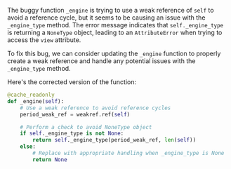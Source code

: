 The buggy function `_engine` is trying to use a weak reference of `self` to avoid a reference cycle, but it seems to be causing an issue with the `_engine_type` method. The error message indicates that `self._engine_type` is returning a `NoneType` object, leading to an `AttributeError` when trying to access the `view` attribute.

To fix this bug, we can consider updating the `_engine` function to properly create a weak reference and handle any potential issues with the `_engine_type` method.

Here's the corrected version of the function:

```python
@cache_readonly
def _engine(self):
    # Use a weak reference to avoid reference cycles
    period_weak_ref = weakref.ref(self)

    # Perform a check to avoid NoneType object
    if self._engine_type is not None:
        return self._engine_type(period_weak_ref, len(self))
    else:
        # Replace with appropriate handling when _engine_type is None
        return None
```